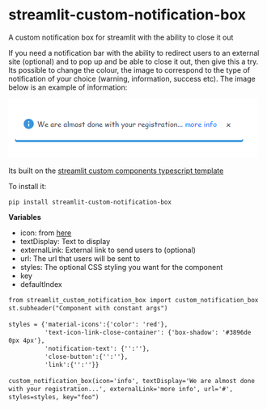 # streamlit-custom-notification-box
A custom notification box for streamlit with the ability to close it out

If you need a notification bar with the ability to redirect users to an external site (optional) and to pop up and be able to close it out, then give this a try. 
Its possible to change the colour, the image to correspond to the type of notification of your choice (warning, information, success etc). The image below is an example of information:

![custom-notification-box.png](./img/custom-notification-box.png) 

Its built on the [streamlit custom components typescript template](https://github.com/streamlit/component-template)

To install it:
```
pip install streamlit-custom-notification-box
```

**Variables**

- icon: from [here](https://fonts.google.com/icons)
- textDisplay: Text to display
- externalLink: External link to send users to (optional)
- url: The url that users will be sent to
- styles: The optional CSS styling you want for the component
- key
- defaultIndex


```
from streamlit_custom_notification_box import custom_notification_box
st.subheader("Component with constant args")

styles = {'material-icons':{'color': 'red'},
          'text-icon-link-close-container': {'box-shadow': '#3896de 0px 4px'},
          'notification-text': {'':''},
          'close-button':{'':''},
          'link':{'':''}}

custom_notification_box(icon='info', textDisplay='We are almost done with your registration...', externalLink='more info', url='#', styles=styles, key="foo")
```

